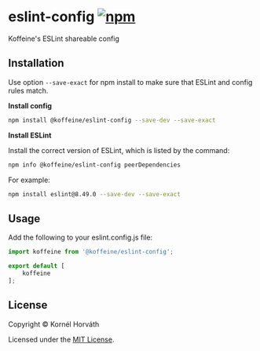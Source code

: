 <h1>
	eslint-config
	<a href="https://www.npmjs.com/package/@koffeine/eslint-config"><img alt="npm" src="https://img.shields.io/npm/v/@koffeine/eslint-config"></a>
</h1>

Koffeine's ESLint shareable config

## Installation

Use option `--save-exact` for npm install to make sure that ESLint and config rules match.

__Install config__

```sh
npm install @koffeine/eslint-config --save-dev --save-exact
```

__Install ESLint__

Install the correct version of ESLint, which is listed by the command:

```sh
npm info @koffeine/eslint-config peerDependencies
```

For example:

```sh
npm install eslint@8.49.0 --save-dev --save-exact
```

## Usage

Add the following to your eslint.config.js file:

```js
import koffeine from '@koffeine/eslint-config';

export default [
    koffeine
];
```

## License

Copyright © Kornél Horváth

Licensed under the [MIT License](https://raw.githubusercontent.com/koffeine/eslint-config/master/LICENSE).
